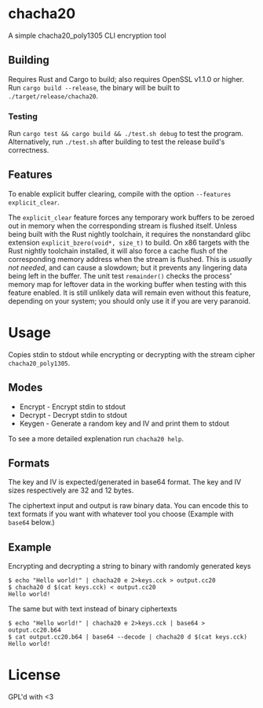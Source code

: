 # chacha20
A simple chacha20_poly1305 CLI encryption tool

## Building
Requires Rust and Cargo to build; also requires OpenSSL v1.1.0 or higher.
Run `cargo build --release`, the binary will be built to `./target/release/chacha20`.

### Testing
Run `cargo test && cargo build && ./test.sh debug` to test the program.
Alternatively, run `./test.sh` after building to test the release build's correctness.

## Features
To enable explicit buffer clearing, compile with the option `--features explicit_clear`. 

The `explicit_clear` feature forces any temporary work buffers to be zeroed out in memory when the corresponding stream is flushed itself. 
Unless being built with the Rust nightly toolchain, it requires the nonstandard glibc extension `explicit_bzero(void*, size_t)` to build.
On x86 targets with the Rust nightly toolchain installed, it will also force a cache flush of the corresponding memory address when the stream is flushed.
This is *usually not needed*, and can cause a slowdown; but it prevents any lingering data being left in the buffer.
The unit test `remainder()` checks the process' memory map for leftover data in the working buffer when testing with this feature enabled. It is still unlikely data will remain even without this feature, depending on your system; you should only use it if you are very paranoid.

# Usage
Copies stdin to stdout while encrypting or decrypting with the stream cipher `chacha20_poly1305`.

## Modes
* Encrypt - Encrypt stdin to stdout
* Decrypt - Decrypt stdin to stdout
* Keygen - Generate a random key and IV and print them to stdout

To see a more detailed explenation run `chacha20 help`.

## Formats
The key and IV is expected/generated in base64 format.
The key and IV sizes respectively are 32 and 12 bytes.

The ciphertext input and output is raw binary data. You can encode this to text formats if you want with whatever tool you choose (Example with `base64` below.)

## Example

Encrypting and decrypting a string to binary with randomly generated keys
```shell
$ echo "Hello world!" | chacha20 e 2>keys.cck > output.cc20
$ chacha20 d $(cat keys.cck) < output.cc20
Hello world!
```

The same but with text instead of binary ciphertexts

``` shell
$ echo "Hello world!" | chacha20 e 2>keys.cck | base64 > output.cc20.b64
$ cat output.cc20.b64 | base64 --decode | chacha20 d $(cat keys.cck)
Hello world!
```

# License
GPL'd with <3
